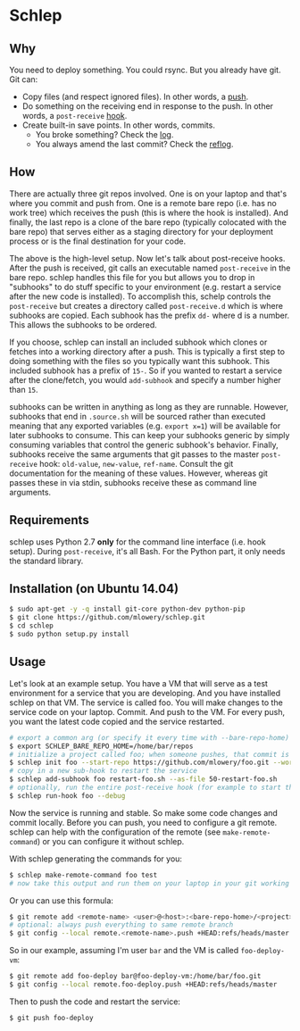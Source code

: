 # Schlep

## Why

You need to deploy something. You could rsync. But you already have git. Git can:

* Copy files (and respect ignored files). In other words, a [push](https://git-scm.com/docs/git-push).
* Do something on the receiving end in response to the push. In other words, a 
`post-receive` [hook](https://git-scm.com/docs/githooks).
* Create built-in save points. In other words, commits.
    * You broke something? Check the [log](https://git-scm.com/docs/git-log).
    * You always amend the last commit? Check the [reflog](https://git-scm.com/docs/git-reflog).

## How

There are actually three git repos involved. One is on your laptop and that's 
where you commit and push from. One is a remote bare repo (i.e. has no work tree) 
which receives the push (this is where the hook is installed). And finally, the 
last repo is a clone of the bare repo 
(typically colocated with the bare repo) that serves either as a staging directory for your 
deployment process or is the final destination for your code.

The above is the high-level setup. Now let's talk about post-receive hooks. 
After the push is received, git calls an executable named `post-receive` in the 
bare repo. schlep handles this file for you but allows you to drop in "subhooks" 
to do stuff specific to your environment (e.g. restart a service after the new 
code is installed). To accomplish this, schelp controls the `post-receive` but 
creates a directory called `post-receive.d` which is where subhooks are copied. 
Each subhook has the prefix `dd-` where d is a number. This allows the subhooks 
to be ordered.

If you choose, schlep can install an included subhook which clones or fetches 
into a working directory after a push. This is typically a first step to doing 
something with the files so you typically want this subhook. This included 
subhook has a prefix of `15-`. So if you wanted to restart a service after the 
clone/fetch, you would `add-subhook` and specify a number higher than `15`.

subhooks can be written in anything as long as they are runnable. However, 
subhooks that end in `.source.sh` will be sourced rather than executed meaning 
that any exported variables (e.g. `export x=1`) will be available for 
later subhooks to consume. This can keep your subhooks generic by simply consuming 
variables that control the generic subhook's behavior. Finally, subhooks receive 
the same arguments that git passes to the master `post-receive` hook: 
`old-value`, `new-value`, `ref-name`. Consult the git documentation for the meaning of 
these values. However, whereas git passes these in via stdin, 
subhooks receive these as command line arguments.

## Requirements

schlep uses Python 2.7 **only** for the command line interface (i.e. hook setup). During 
`post-receive`, it's all Bash. For the Python part, it only needs the standard 
library.

## Installation (on Ubuntu 14.04)

```bash
$ sudo apt-get -y -q install git-core python-dev python-pip
$ git clone https://github.com/mlowery/schlep.git
$ cd schlep
$ sudo python setup.py install
```

## Usage

Let's look at an example setup. You have a VM that will serve as a test 
environment for a service that you are developing. And you have installed 
schlep on that VM. The service is called foo. You will make changes to the 
service code on your laptop. Commit. And push to the VM. For every push, you 
want the latest code copied and the service restarted.
 

```bash
# export a common arg (or specify it every time with --bare-repo-home)
$ export SCHLEP_BARE_REPO_HOME=/home/bar/repos
# initialize a project called foo; when someone pushes, that commit is checked out in work-dir
$ schlep init foo --start-repo https://github.com/mlowery/foo.git --work-dir ~/foo
# copy in a new sub-hook to restart the service
$ schlep add-subhook foo restart-foo.sh --as-file 50-restart-foo.sh
# optionally, run the entire post-receive hook (for example to start the service because no one has pushed yet)
$ schlep run-hook foo --debug
```

Now the service is running and stable. So make some code changes and commit 
locally. Before you can push, you need to configure a git remote. schlep can help 
with the configuration of the remote (see `make-remote-command`) or you can 
configure it without schlep.

With schlep generating the commands for you:

```bash
$ schlep make-remote-command foo test
# now take this output and run them on your laptop in your git working directory
```

Or you can use this formula:

```bash
$ git remote add <remote-name> <user>@<host>:<bare-repo-home>/<project>.git
# optional: always push everything to same remote branch
$ git config --local remote.<remote-name>.push +HEAD:refs/heads/master
```

So in our example, assuming I'm user `bar` and the VM is called `foo-deploy-vm`:

```bash
$ git remote add foo-deploy bar@foo-deploy-vm:/home/bar/foo.git
$ git config --local remote.foo-deploy.push +HEAD:refs/heads/master
```

Then to push the code and restart the service:

```bash
$ git push foo-deploy
```

